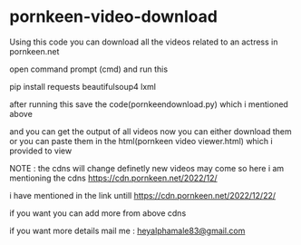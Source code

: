 # pornkeen-video-download
Using this code you can download all the videos related to an actress in pornkeen.net

open command prompt (cmd) and run this

pip install requests beautifulsoup4 lxml

after running this save the code(pornkeendownload.py) which i mentioned above

and you can get the output of all videos
now you can either download them or you can paste them in the html(pornkeen video viewer.html)  which i provided to view

NOTE : 
the cdns will change definetly
new videos may come 
so here i am mentioning the cdns
https://cdn.pornkeen.net/2022/12/

i have mentioned in the link untill 
https://cdn.pornkeen.net/2022/12/22/

if you want you can add more from above cdns


if you want more details
mail me :
heyalphamale83@gmail.com



